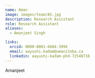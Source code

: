 ```yaml
---
name: Aman
image: images/team/AS.jpg
description: Research Assistant
role: Research Assistant
aliases:
  - Amanjeet Singh

links:
  orcid: 0000-0001-6684-399X
  email: aayushi.kadam@umanitoba.ca
  linkedin: aayushi-kadam-phd-72548716
---
```


Amanjeet
